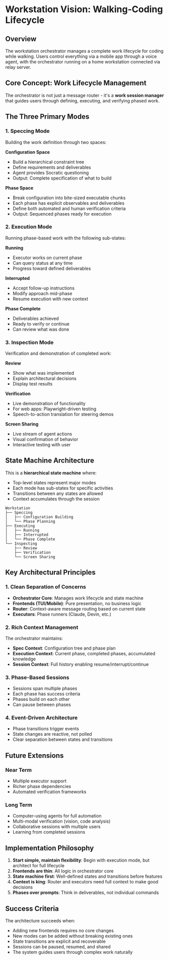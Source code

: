 # Workstation Vision: Walking-Coding Lifecycle

## Overview

The workstation orchestrator manages a complete work lifecycle for coding while walking. Users control everything via a mobile app through a voice agent, with the orchestrator running on a home workstation connected via relay server.

## Core Concept: Work Lifecycle Management

The orchestrator is not just a message router - it's a **work session manager** that guides users through defining, executing, and verifying phased work.

## The Three Primary Modes

### 1. Speccing Mode
Building the work definition through two spaces:

**Configuration Space**
- Build a hierarchical constraint tree
- Define requirements and deliverables
- Agent provides Socratic questioning
- Output: Complete specification of what to build

**Phase Space**
- Break configuration into bite-sized executable chunks
- Each phase has explicit observables and deliverables
- Define both automated and human verification criteria
- Output: Sequenced phases ready for execution

### 2. Execution Mode
Running phase-based work with the following sub-states:

**Running**
- Executor works on current phase
- Can query status at any time
- Progress toward defined deliverables

**Interrupted**
- Accept follow-up instructions
- Modify approach mid-phase
- Resume execution with new context

**Phase Complete**
- Deliverables achieved
- Ready to verify or continue
- Can review what was done

### 3. Inspection Mode
Verification and demonstration of completed work:

**Review**
- Show what was implemented
- Explain architectural decisions
- Display test results

**Verification**
- Live demonstration of functionality
- For web apps: Playwright-driven testing
- Speech-to-action translation for steering demos

**Screen Sharing**
- Live stream of agent actions
- Visual confirmation of behavior
- Interactive testing with user

## State Machine Architecture

This is a **hierarchical state machine** where:
- Top-level states represent major modes
- Each mode has sub-states for specific activities
- Transitions between any states are allowed
- Context accumulates through the session

```
Workstation
├── Speccing
│   ├── Configuration Building
│   └── Phase Planning
├── Executing
│   ├── Running
│   ├── Interrupted
│   └── Phase Complete
└── Inspecting
    ├── Review
    ├── Verification
    └── Screen Sharing
```

## Key Architectural Principles

### 1. Clean Separation of Concerns
- **Orchestrator Core**: Manages work lifecycle and state machine
- **Frontends (TUI/Mobile)**: Pure presentation, no business logic
- **Router**: Context-aware message routing based on current state
- **Executors**: Phase runners (Claude, Devin, etc.)

### 2. Rich Context Management
The orchestrator maintains:
- **Spec Context**: Configuration tree and phase plan
- **Execution Context**: Current phase, completed phases, accumulated knowledge
- **Session Context**: Full history enabling resume/interrupt/continue

### 3. Phase-Based Sessions
- Sessions span multiple phases
- Each phase has success criteria
- Phases build on each other
- Can pause between phases

### 4. Event-Driven Architecture
- Phase transitions trigger events
- State changes are reactive, not polled
- Clear separation between states and transitions

## Future Extensions

### Near Term
- Multiple executor support
- Richer phase dependencies
- Automated verification frameworks

### Long Term
- Computer-using agents for full automation
- Multi-modal verification (vision, code analysis)
- Collaborative sessions with multiple users
- Learning from completed sessions

## Implementation Philosophy

1. **Start simple, maintain flexibility**: Begin with execution mode, but architect for full lifecycle
2. **Frontends are thin**: All logic in orchestrator core
3. **State machine first**: Well-defined states and transitions before features
4. **Context is king**: Router and executors need full context to make good decisions
5. **Phases over prompts**: Think in deliverables, not individual commands

## Success Criteria

The architecture succeeds when:
- Adding new frontends requires no core changes
- New modes can be added without breaking existing ones
- State transitions are explicit and recoverable
- Sessions can be paused, resumed, and shared
- The system guides users through complex work naturally